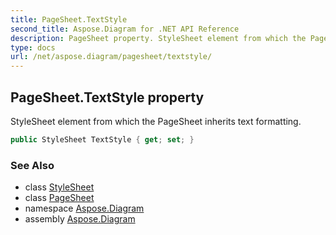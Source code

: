 ```yaml
---
title: PageSheet.TextStyle
second_title: Aspose.Diagram for .NET API Reference
description: PageSheet property. StyleSheet element from which the PageSheet inherits text formatting
type: docs
url: /net/aspose.diagram/pagesheet/textstyle/
---
```

## PageSheet.TextStyle property

StyleSheet element from which the PageSheet inherits text formatting.

```csharp
public StyleSheet TextStyle { get; set; }
```

### See Also

* class [StyleSheet](../../stylesheet/)
* class [PageSheet](../)
* namespace [Aspose.Diagram](../../pagesheet/)
* assembly [Aspose.Diagram](../../../)



